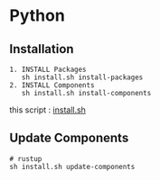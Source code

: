 # Python

## Installation

    1. INSTALL Packages
       sh install.sh install-packages
    2. INSTALL Components
       sh install.sh install-components

this script : [install.sh](https://github.com/ghsable/dotfiles/blob/main/bin/apl/python/install.sh)

## Update Components

    # rustup
    sh install.sh update-components
